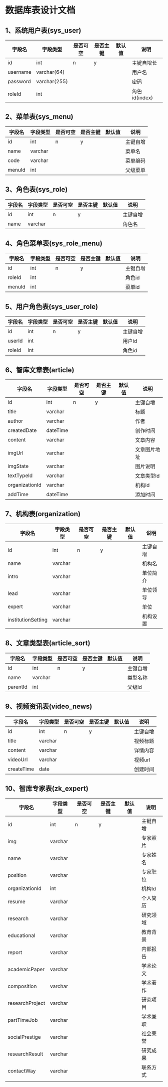 # 数据库表设计文档

## 1、系统用户表(sys_user)

| 字段名      | 字段类型         | 是否可空 | 是否主键 | 默认值  | 说明          |
| -------- | ------------ | ---- | ---- | ---- | ----------- |
| id       | int          | n    | y    |      | 主键自增长       |
| username | varchar(64)  |      |      |      | 用户名         |
| password | varchar(255) |      |      |      | 密码          |
| roleId   | int          |      |      |      | 角色id(index) |

## 2、菜单表(sys_menu)

| 字段名    | 字段类型    | 是否可空 | 是否主键 | 默认值  | 说明   |
| ------ | ------- | ---- | ---- | ---- | ---- |
| id     | int     | n    | y    |      | 主键自增 |
| name   | varchar |      |      |      | 菜单名  |
| code   | varchar |      |      |      | 菜单编码 |
| menuId | int     |      |      |      | 父级菜单 |

## 3、角色表(sys_role)

| 字段名  | 字段类型    | 是否可空 | 是否主键 | 默认值  | 说明   |
| ---- | ------- | ---- | ---- | ---- | ---- |
| id   | int     | n    | y    |      | 主键自增 |
| name | varchar |      |      |      | 角色名  |

## 4、角色菜单表(sys_role_menu)

| 字段名    | 字段类型 | 是否可空 | 是否主键 | 默认值  | 说明   |
| ------ | ---- | ---- | ---- | ---- | ---- |
| id     | int  | n    | y    |      | 主键自增 |
| roleId | int  |      |      |      | 角色id |
| menuId | int  |      |      |      | 菜单id |

## 5、用户角色表(sys_user_role)

| 字段名    | 字段类型 | 是否可空 | 是否主键 | 默认值  | 说明   |
| ------ | ---- | ---- | ---- | ---- | ---- |
| id     | int  | n    | y    |      | 主键自增 |
| userId | int  |      |      |      | 用户id |
| roleId | int  |      |      |      | 角色id |

## 6、智库文章表(article)

| 字段名            | 字段类型     | 是否可空 | 是否主键 | 默认值  | 说明     |
| -------------- | -------- | ---- | ---- | ---- | ------ |
| id             | int      | n    | y    |      | 主键自增   |
| title          | varchar  |      |      |      | 标题     |
| author         | varchar  |      |      |      | 作者     |
| createdDate    | dateTime |      |      |      | 创作时间   |
| content        | varchar  |      |      |      | 文章内容   |
| imgUrl         | varchar  |      |      |      | 文章图片地址 |
| imgState       | varchar  |      |      |      | 图片说明   |
| textTypeId     | varchar  |      |      |      | 文章类型Id |
| organizationId | varchar  |      |      |      | 机构Id   |
| addTime        | dateTime |      |      |      | 添加时间   |

## 7、机构表(organization)

| 字段名                | 字段类型    | 是否可空 | 是否主键 | 默认值  | 说明   |
| ------------------ | ------- | ---- | ---- | ---- | ---- |
| id                 | int     | n    | y    |      | 主键自增 |
| name               | varchar |      |      |      | 机构名  |
| intro              | varchar |      |      |      | 单位简介 |
| lead               | varchar |      |      |      | 单位领导 |
| expert             | varchar |      |      |      | 单位   |
| institutionSetting | varchar |      |      |      | 机构设置 |

## 8、文章类型表(article_sort)

| 字段名      | 字段类型    | 是否可空 | 是否主键 | 默认值  | 说明   |
| -------- | ------- | ---- | ---- | ---- | ---- |
| id       | int     | n    | y    |      | 主键自增 |
| name     | varchar |      |      |      | 类型名称 |
| parentId | int     |      |      |      | 父级Id |

## 9、视频资讯表(video_news)

| 字段名        | 字段类型    | 是否可空 | 是否主键 | 默认值  | 说明    |
| ---------- | ------- | ---- | ---- | ---- | ----- |
| id         | int     | n    | y    |      | 主键自增  |
| title      | varchar |      |      |      | 视频标题  |
| content    | varchar |      |      |      | 详情内容  |
| videoUrl   | varchar |      |      |      | 视频url |
| createTime | date    |      |      |      | 创建时间  |

## 10、智库专家表(zk_expert)

| 字段名             | 字段类型    | 是否可空 | 是否主键 | 默认值  | 说明   |
| --------------- | ------- | ---- | ---- | ---- | ---- |
| id              | int     | n    | y    |      | 主键自增 |
| img             | varchar |      |      |      | 专家照片 |
| name            | varchar |      |      |      | 专家姓名 |
| position        | varchar |      |      |      | 专家职位 |
| organizationId  | int     |      |      |      | 机构Id |
| resume          | varchar |      |      |      | 个人简历 |
| research        | varchar |      |      |      | 研究领域 |
| educational     | varchar |      |      |      | 教育背景 |
| report          | varchar |      |      |      | 内部报告 |
| academicPaper   | varchar |      |      |      | 学术论文 |
| composition     | varchar |      |      |      | 学术著作 |
| researchProject | varchar |      |      |      | 研究项目 |
| partTimeJob     | varchar |      |      |      | 学术兼职 |
| socialPrestige  | varchar |      |      |      | 社会荣誉 |
| researchResult  | varchar |      |      |      | 研究成果 |
| contactWay      | varchar |      |      |      | 联系方式 |
|                 |         |      |      |      |      |

